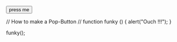 <form>
<input type="button" value="press me" onclick="funky()">
</form>


// How to make a Pop-Button //
function funky () {
    alert("Ouch !!!");
}

funky();
